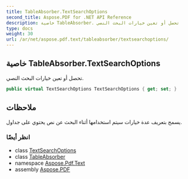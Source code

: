 ```yaml
---
title: TableAbsorber.TextSearchOptions
second_title: Aspose.PDF for .NET API Reference
description: خاصية TableAbsorber. تحصل أو تعين خيارات البحث النصي
type: docs
weight: 30
url: /ar/net/aspose.pdf.text/tableabsorber/textsearchoptions/
---
```

## خاصية TableAbsorber.TextSearchOptions

تحصل أو تعين خيارات البحث النصي.

```csharp
public virtual TextSearchOptions TextSearchOptions { get; set; }
```

## ملاحظات

يسمح بتعريف عدة خيارات سيتم استخدامها أثناء البحث عن نص يحتوي على جداول.

### انظر أيضًا

* class [TextSearchOptions](../../textsearchoptions/)
* class [TableAbsorber](../)
* namespace [Aspose.Pdf.Text](../../../aspose.pdf.text/)
* assembly [Aspose.PDF](../../../)